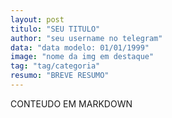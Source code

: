 ```yaml
---
layout: post
titulo: "SEU TITULO"
author: "seu username no telegram"
data: "data modelo: 01/01/1999"
image: "nome da img em destaque"
tag: "tag/categoria"
resumo: "BREVE RESUMO"
---
```

CONTEUDO EM MARKDOWN